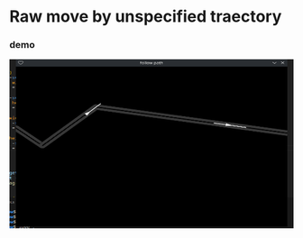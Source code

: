 # Raw move by unspecified traectory


### demo
<img src="demo.gif" style="width: 600px; height:300px"> </img>